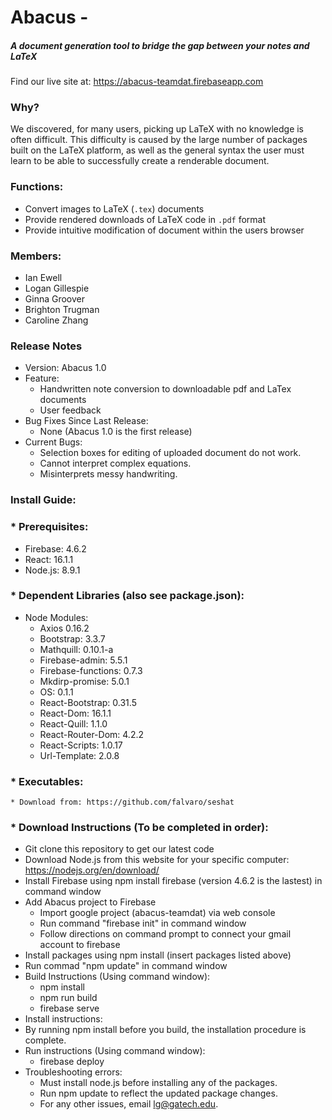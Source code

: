 # Abacus -
##### A document generation tool to bridge the gap between your notes and LaTeX
Find our live site at: https://abacus-teamdat.firebaseapp.com

### Why?
We discovered, for many users, picking up LaTeX with no knowledge
is often difficult. This difficulty is caused by the 
large number of packages built on the LaTeX platform, as well
as the general syntax the user must learn to be able to successfully
create a renderable document. 

### Functions:
* Convert images to LaTeX (`.tex`) documents
* Provide rendered downloads of LaTeX code in `.pdf` format
* Provide intuitive modification of document within the users browser

### Members:
* Ian Ewell
* Logan Gillespie
* Ginna Groover
* Brighton Trugman
* Caroline Zhang

### Release Notes
* Version: Abacus 1.0
* Feature:
  * Handwritten note conversion to downloadable pdf and LaTex documents
  * User feedback 
* Bug Fixes Since Last Release:
  * None (Abacus 1.0 is the first release)
* Current Bugs:
  * Selection boxes for editing of uploaded document do not work.
  * Cannot interpret complex equations.
  * Misinterprets messy handwriting.
  
### Install Guide:
### * Prerequisites: 
  * Firebase: 4.6.2
  * React: 16.1.1
  * Node.js: 8.9.1  
### * Dependent Libraries (also see package.json):
  * Node Modules:
    * Axios 0.16.2
    * Bootstrap: 3.3.7
    * Mathquill: 0.10.1-a
    * Firebase-admin: 5.5.1
    * Firebase-functions: 0.7.3
    * Mkdirp-promise: 5.0.1
    * OS: 0.1.1
    * React-Bootstrap: 0.31.5
    * React-Dom: 16.1.1
    * React-Quill: 1.1.0
    * React-Router-Dom: 4.2.2
    * React-Scripts: 1.0.17
    * Url-Template: 2.0.8
 ### * Executables:
    * Download from: https://github.com/falvaro/seshat
### * Download Instructions (To be completed in order):
 * Git clone this repository to get our latest code
 * Download Node.js from this website for your specific computer: https://nodejs.org/en/download/
 * Install Firebase using npm install firebase (version 4.6.2 is the lastest) in command window
 * Add Abacus project to Firebase 
   * Import google project (abacus-teamdat) via web console
   * Run command "firebase init" in command window
   * Follow directions on command prompt to connect your gmail account to firebase
 * Install packages using npm install (insert packages listed above)
 * Run commad "npm update" in command window
 * Build Instructions (Using command window):
   * npm install
   * npm run build
   * firebase serve
 * Install instructions:
 * By running npm install before you build, the installation procedure is complete.
 * Run instructions (Using command window):
   * firebase deploy
 * Troubleshooting errors:
   * Must install node.js before installing any of the packages. 
   * Run npm update to reflect the updated package changes.
   * For any other issues, email lg@gatech.edu.

 
